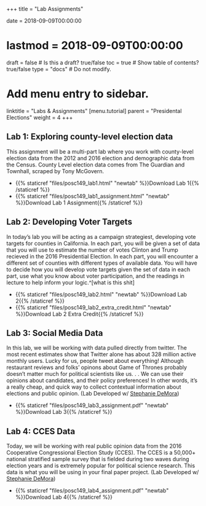 +++
title = "Lab Assignments"

date = 2018-09-09T00:00:00
# lastmod = 2018-09-09T00:00:00

draft = false  # Is this a draft? true/false
toc = true  # Show table of contents? true/false
type = "docs"  # Do not modify.

# Add menu entry to sidebar.
linktitle = "Labs & Assignments"
[menu.tutorial]
  parent = "Presidental Elections"
  weight = 4
+++


## Lab 1: Exploring county-level election data

This assignment will be a multi-part lab where you work with county-level election data from the 2012 and 2016 election and demographic data from the Census. County Level election data comes from The Guardian and Townhall, scraped by Tony McGovern.

- {{% staticref "files/posc149_lab1.html" "newtab" %}}Download Lab 1{{% /staticref %}}
- {{% staticref "files/posc149_lab1_assignment.html" "newtab" %}}Download Lab 1 Assignment{{% /staticref %}}


## Lab 2: Developing Voter Targets

In today’s lab you will be acting as a campaign strategiest, developing vote targets for counties in California. In each part, you will be given a set of data that you will use to estimate the number of votes Clinton and Trump recieved in the 2016 Presidential Election. In each part, you will encounter a different set of counties with different types of available data. You will have to decide how you will develop vote targets given the set of data in each part, use what you know about voter participation, and the readings in lecture to help inform your logic.^[what is this shit]

- {{% staticref "files/posc149_lab2.html" "newtab" %}}Download Lab 2{{% /staticref %}}
- {{% staticref "files/posc149_lab2_extra_credit.html" "newtab" %}}Download Lab 2 Extra Credit{{% /staticref %}}

## Lab 3: Social Media Data

In this lab, we will be working with data pulled directly from twitter. The most recent estimates show that Twitter alone has about 328 million active monthly users. Lucky for us, people tweet about everything! Although restaurant reviews and folks’ opinons about Game of Thrones probably doesn’t matter much for political scientists like us. . . We can use their opinions about candidates, and their policy preferences! In other words, it’s a really cheap, and quick way to collect contextual information about elections and public opinion. (Lab Developed w/ [Stephanie DeMora](http://www.stephaniedemora.com/))

- {{% staticref "files/posc149_lab3_assignment.pdf" "newtab" %}}Download Lab 3{{% /staticref %}}


## Lab 4: CCES Data

Today, we will be working with real public opinion data from the 2016 Cooperative Congressional Election Study (CCES). The CCES is a 50,000+ national stratified sample survey that is fielded during two waves during election years and is extremely popular for political science research. This data is what you will be using in your final paper project. (Lab Developed w/ [Stephanie DeMora](http://www.stephaniedemora.com/))

- {{% staticref "files/posc149_lab4_assignment.pdf" "newtab" %}}Download Lab 4{{% /staticref %}}

